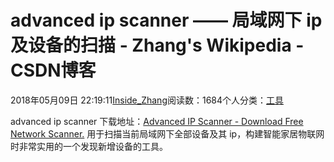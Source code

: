 
# advanced ip scanner —— 局域网下 ip 及设备的扫描 - Zhang's Wikipedia - CSDN博客


2018年05月09日 22:19:11[Inside_Zhang](https://me.csdn.net/lanchunhui)阅读数：1684个人分类：[工具](https://blog.csdn.net/lanchunhui/article/category/5911697)



advanced ip scanner 下载地址：[Advanced IP Scanner - Download Free Network Scanner.](https://www.advanced-ip-scanner.com/)
用于扫描当前局域网下全部设备及其 ip，构建智能家居物联网时非常实用的一个发现新增设备的工具。

